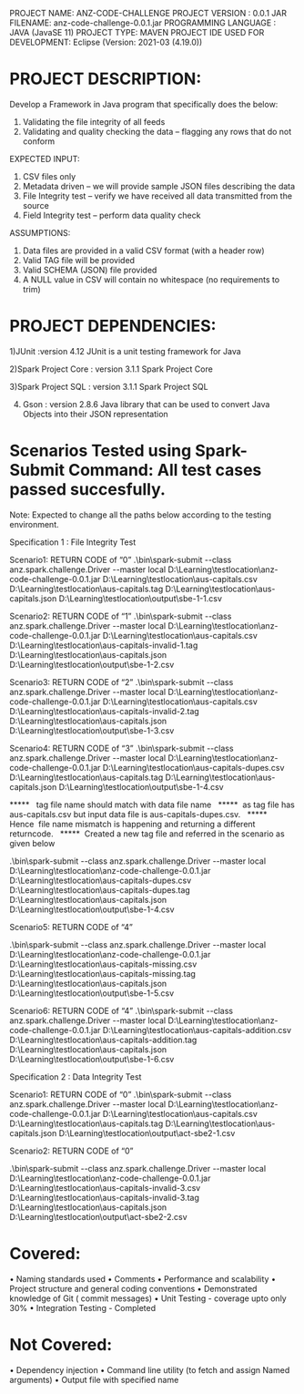 PROJECT NAME: ANZ-CODE-CHALLENGE
PROJECT VERSION : 0.0.1
JAR FILENAME: anz-code-challenge-0.0.1.jar
PROGRAMMING LANGUAGE : JAVA (JavaSE 11)
PROJECT TYPE: MAVEN PROJECT
IDE USED FOR DEVELOPMENT: Eclipse (Version: 2021-03 (4.19.0))


PROJECT DESCRIPTION:
=======================

Develop a Framework in Java program that  specifically does the below:

1. Validating the file integrity of all feeds
2. Validating and quality checking the data – flagging any rows that do not conform

EXPECTED INPUT:

1. CSV files only
2. Metadata driven – we will provide sample JSON files describing the data
3. File Integrity test – verify we have received all data transmitted from the source
4. Field Integrity test – perform data quality check


ASSUMPTIONS:
1. Data files are provided in a valid CSV format (with a header row)
2. Valid TAG file will be provided
3. Valid SCHEMA (JSON) file provided
4. A NULL value in CSV will contain no whitespace (no requirements to trim)



PROJECT DEPENDENCIES:
====================

1)JUnit :version 4.12
	JUnit is a unit testing framework for Java

2)Spark Project Core : version 3.1.1
	Spark Project Core

3)Spark Project SQL : version 3.1.1
	Spark Project SQL
	
4) Gson : version 2.8.6
	Java library that can be used to convert Java Objects into their JSON representation
	



Scenarios Tested using Spark-Submit Command: All test cases passed succesfully.
=============================================
Note: Expected to change all the paths below according to the testing environment.

Specification 1 : File Integrity Test 

Scenario1:  RETURN CODE of “0”
  .\bin\spark-submit --class anz.spark.challenge.Driver --master local D:\Learning\testlocation\anz-code-challenge-0.0.1.jar  D:\Learning\testlocation\aus-capitals.csv D:\Learning\testlocation\aus-capitals.tag  D:\Learning\testlocation\aus-capitals.json  D:\Learning\testlocation\output\sbe-1-1.csv
  
Scenario2:  RETURN CODE of “1”
  .\bin\spark-submit --class anz.spark.challenge.Driver --master local D:\Learning\testlocation\anz-code-challenge-0.0.1.jar  D:\Learning\testlocation\aus-capitals.csv D:\Learning\testlocation\aus-capitals-invalid-1.tag D:\Learning\testlocation\aus-capitals.json  D:\Learning\testlocation\output\sbe-1-2.csv
  
Scenario3:  RETURN CODE of “2”
  .\bin\spark-submit --class anz.spark.challenge.Driver --master local D:\Learning\testlocation\anz-code-challenge-0.0.1.jar  D:\Learning\testlocation\aus-capitals.csv D:\Learning\testlocation\aus-capitals-invalid-2.tag D:\Learning\testlocation\aus-capitals.json  D:\Learning\testlocation\output\sbe-1-3.csv
  
 Scenario4:  RETURN CODE of “3”
  .\bin\spark-submit --class anz.spark.challenge.Driver --master local D:\Learning\testlocation\anz-code-challenge-0.0.1.jar  D:\Learning\testlocation\aus-capitals-dupes.csv   D:\Learning\testlocation\aus-capitals.tag  D:\Learning\testlocation\aus-capitals.json D:\Learning\testlocation\output\sbe-1-4.csv

  *****   tag file name should match with data file name
  ***** 	  as tag file has aus-capitals.csv but input data file is aus-capitals-dupes.csv.
  *****  Hence  file name mismatch is happening and returning a different returncode.
  *****  Created a new tag file and referred in the scenario as given below
    
		  
   .\bin\spark-submit --class anz.spark.challenge.Driver --master local D:\Learning\testlocation\anz-code-challenge-0.0.1.jar  D:\Learning\testlocation\aus-capitals-dupes.csv   D:\Learning\testlocation\aus-capitals-dupes.tag  D:\Learning\testlocation\aus-capitals.json D:\Learning\testlocation\output\sbe-1-4.csv

 Scenario5:  RETURN CODE of “4”

   .\bin\spark-submit --class anz.spark.challenge.Driver --master local D:\Learning\testlocation\anz-code-challenge-0.0.1.jar  D:\Learning\testlocation\aus-capitals-missing.csv   D:\Learning\testlocation\aus-capitals-missing.tag  D:\Learning\testlocation\aus-capitals.json D:\Learning\testlocation\output\sbe-1-5.csv
  

  Scenario6:  RETURN CODE of “4”
    .\bin\spark-submit --class anz.spark.challenge.Driver --master local D:\Learning\testlocation\anz-code-challenge-0.0.1.jar  D:\Learning\testlocation\aus-capitals-addition.csv   D:\Learning\testlocation\aus-capitals-addition.tag  D:\Learning\testlocation\aus-capitals.json D:\Learning\testlocation\output\sbe-1-6.csv



Specification 2 : Data Integrity Test

 Scenario1:  RETURN CODE of “0”	
	  .\bin\spark-submit --class anz.spark.challenge.Driver --master local D:\Learning\testlocation\anz-code-challenge-0.0.1.jar  D:\Learning\testlocation\aus-capitals.csv D:\Learning\testlocation\aus-capitals.tag  D:\Learning\testlocation\aus-capitals.json  D:\Learning\testlocation\output\act-sbe2-1.csv
	

 Scenario2:  RETURN CODE of “0”	
  
   .\bin\spark-submit --class anz.spark.challenge.Driver --master local D:\Learning\testlocation\anz-code-challenge-0.0.1.jar  D:\Learning\testlocation\aus-capitals-invalid-3.csv D:\Learning\testlocation\aus-capitals-invalid-3.tag  D:\Learning\testlocation\aus-capitals.json  D:\Learning\testlocation\output\act-sbe2-2.csv




Covered:
=========
• Naming standards used
• Comments
• Performance and scalability
• Project structure and general coding conventions
• Demonstrated knowledge of Git ( commit messages)
• Unit Testing - coverage upto only 30%
• Integration Testing - Completed


Not Covered:
==============
• Dependency injection 
• Command line  utility (to fetch and assign Named arguments)
• Output file with specified name
